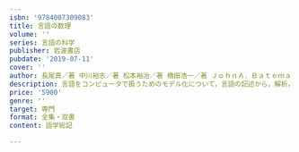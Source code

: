 ```yaml
---
isbn: '9784007309083'
title: 言語の数理
volume: ''
series: 言語の科学
publisher: 岩波書店
pubdate: '2019-07-11'
cover: ''
author: 長尾真／著 中川裕志／著 松本裕治／著 橋田浩一／著 ＪｏｈｎＡ．Ｂａｔｅｍａｎ／著
description: 言語をコンピュータで扱うためのモデル化について，言語の記述から，解析，生成までを具体的に紹介する．
price: '5900'
genre: ''
target: 専門
format: 全集・双書
content: 語学総記

---
```

